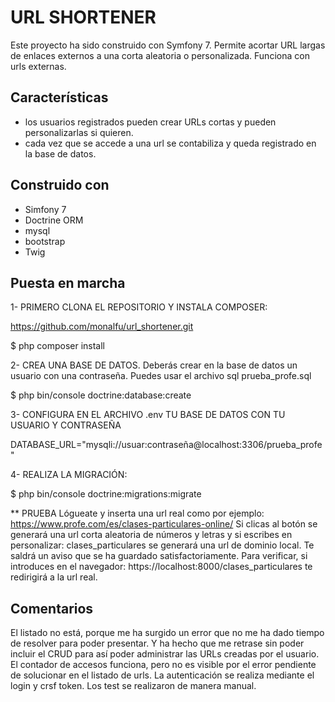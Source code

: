 # URL SHORTENER

Este proyecto ha sido construido con Symfony 7. Permite acortar URL largas de enlaces externos a una corta aleatoria o personalizada. Funciona con urls externas.

## Características

* los usuarios registrados pueden crear URLs cortas y pueden personalizarlas si quieren.
* cada vez que se accede a una url se contabiliza y queda registrado en la base de datos.

## Construido con

* Simfony 7
* Doctrine ORM
* mysql
* bootstrap
* Twig


## Puesta en marcha

1- PRIMERO CLONA EL REPOSITORIO Y INSTALA COMPOSER:

https://github.com/monalfu/url_shortener.git

$ php composer install


2- CREA UNA BASE DE DATOS. Deberás crear en la base de datos un usuario con una contraseña. Puedes usar el archivo sql prueba_profe.sql

$ php bin/console doctrine:database:create


3- CONFIGURA EN EL ARCHIVO .env TU BASE DE DATOS CON TU USUARIO Y CONTRASEÑA

DATABASE_URL="mysqli://usuar:contraseña@localhost:3306/prueba_profe"

4- REALIZA LA MIGRACIÓN:

$ php bin/console doctrine:migrations:migrate


** PRUEBA
Lógueate y inserta una url real como por ejemplo: https://www.profe.com/es/clases-particulares-online/
Si clicas al botón se generará una url corta aleatoria de números y letras y si escribes en personalizar: clases_particulares se generará una url de dominio local. Te saldrá un aviso que se ha guardado satisfactoriamente. 
Para verificar, si introduces en el navegador: https://localhost:8000/clases_particulares  te redirigirá a la url real.

## Comentarios
El listado no está, porque me ha surgido un error que no me ha dado tiempo de resolver para poder presentar. Y ha hecho que me retrase sin poder incluir el CRUD para así poder administrar las URLs creadas por el usuario. El contador de accesos funciona, pero no es visible por el error pendiente de solucionar en el listado de urls. La autenticación se realiza mediante el login y crsf token.
Los test se realizaron de manera manual.


